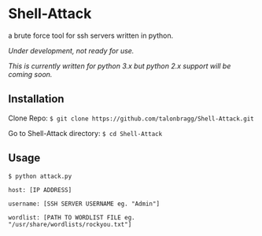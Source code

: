 # Shell-Attack
a brute force tool for ssh servers written in python.

*Under development, not ready for use.*

*This is currently written for python 3.x but python 2.x support will be coming soon.*
 
## Installation

Clone Repo:
`$ git clone https://github.com/talonbragg/Shell-Attack.git`

Go to Shell-Attack directory:
`$ cd Shell-Attack`


## Usage

`$ python attack.py`

`host: [IP ADDRESS]`

`username: [SSH SERVER USERNAME eg. "Admin"]`

`wordlist: [PATH TO WORDLIST FILE eg. "/usr/share/wordlists/rockyou.txt"]`
